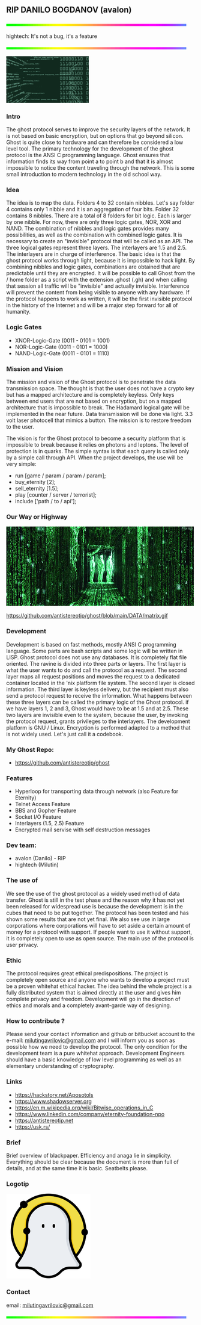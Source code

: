 ## RIP DANILO BOGDANOV (avalon)
        
<p align="left">
  <img src="https://github.com/antistereotip/ghost/blob/main/DATA/rainbowline.gif" />
</p>
<p>hightech: It's not a bug, it's a feature</p>
<p align="left">
  <img src="https://github.com/antistereotip/ghost/blob/main/DATA/rainbowline.gif" />
</p>

<p align="left">
  <img src="https://github.com/antistereotip/ghost/blob/main/DATA/tenor.gif" />
</p>

### Intro

The ghost protocol serves to improve the security layers of the network. 
It is not based on basic encryption, but on options that go beyond silicon. 
Ghost is quite close to hardware and can therefore be considered a low 
level tool. The primary technology for the development of the ghost protocol 
is the ANSI C programming language. Ghost ensures that information finds its 
way from point a to point b and that it is almost impossible to notice the 
content traveling through the network. This is some small introduction to 
modern technology in the old school way.

### Idea

The idea is to map the data. Folders 4 to 32 contain nibbles. Let's say 
folder 4 contains only 1 nibble and it is an aggregation of four bits. 
Folder 32 contains 8 nibbles. There are a total of 8 folders for bit logic. 
Each is larger by one nibble. For now, there are only three logic gates, 
NOR, XOR and NAND. The combination of nibbles and logic gates provides many 
possibilities, as well as the combination with combined logic gates. It is 
necessary to create an "invisible" protocol that will be called as an API. 
The three logical gates represent three layers. The interlayers are 1.5 and 2.5. 
The interlayers are in charge of interference. The basic idea is that the ghost 
protocol works through light, because it is impossible to hack light. By combining 
nibbles and logic gates, combinations are obtained that are predictable until 
they are encrypted. It will be possible to call Ghost from the / home folder as 
a script with the extension .ghost (.gh) and when calling that session all traffic 
will be "invisible" and actually invisible. Interference will prevent the content 
from being visible to anyone with any hardware. If the protocol happens to work as 
written, it will be the first invisible protocol in the history of the Internet and 
will be a major step forward for all of humanity.

### Logic Gates

- XNOR-Logic-Gate (0011 - 0101 = 1001)
- NOR-Logic-Gate (0011 - 0101 = 1000)
- NAND-Logic-Gate (0011 - 0101 = 1110)

### Mission and Vision

The mission and vision of the Ghost protocol is to penetrate the data transmission space. 
The thought is that the user does not have a crypto key but has a mapped architecture and 
is completely keyless. Only keys between end users that are not based on encryption, but
on a mapped architecture that is impossible to break. The Hadamard logical gate will be 
implemented in the near future. Data transmission will be done via light. 3.3 volt laser 
photocell that mimics a button. The mission is to restore freedom to the user.

The vision is for the Ghost protocol to become a security platform that is impossible 
to break because it relies on photons and leptons. The level of protection is in quarks. 
The simple syntax is that each query is called only by a simple call through
API. When the project develops, the use will be very simple:

- run [game / param / param / param];
- buy_eternity [2];
- sell_eternity [1.5];
- play [counter / server / terrorist]; 
- include ['path / to / api'];

### Our Way or Highway

<p align="left">
  <img src="https://github.com/antistereotip/ghost/blob/main/DATA/matrix.gif" />
</p>


https://github.com/antistereotip/ghost/blob/main/DATA/matrix.gif

### Development

Development is based on fast methods, mostly ANSI C programming language. 
Some parts are bash scripts and some logic will be written in LISP. 
Ghost protocol does not use any databases. It is completely flat file oriented. 
The ravine is divided into three parts or layers. The first layer is what 
the user wants to do and call the protocol as a request. The second layer 
maps all request positions and moves the request to a dedicated container 
located in the 'nix platform file system. The second layer is closed information. 
The third layer is keyless delivery, but the recipient must also send a protocol 
request to receive the information. What happens between these three layers can be 
called the primary logic of the Ghost protocol. if we have layers 1, 2 and 3, 
Ghost would have to be at 1.5 and at 2.5. These two layers are invisible even 
to the system, because the user, by invoking the protocol request, grants 
privileges to the interlayers. The development platform is GNU / Linux. 
Encryption is performed adapted to a method that is not widely used. Let's 
just call it a codebook.

### My Ghost Repo:

- https://github.com/antistereotip/ghost

### Features

- Hyperloop for transporting data through network (also Feature for Eternity)
- Telnet Access Feature
- BBS and Gopher Feature
- Socket I/O Feature
- Interlayers (1.5, 2.5) Feature
- Encrypted mail servise with self destruction messages

### Dev team:

- avalon (Danilo) - RIP 
- hightech (Milutin)

### The use of

We see the use of the ghost protocol as a widely used method of data transfer. 
Ghost is still in the test phase and the reason why it has not yet been released 
for widespread use is because the development is in the cubes that need to be 
put together. The protocol has been tested and has shown some results that are 
not yet final. We also see use in large corporations where corporations will 
have to set aside a certain amount of money for a protocol with support. If people 
want to use it without support, it is completely open to use as open source. 
The main use of the protocol is user privacy.

### Ethic

The protocol requires great ethical predispositions. The project is completely 
open source and anyone who wants to develop a project must be a proven whitehat 
ethical hacker. The idea behind the whole project is a fully distributed system 
that is aimed directly at the user and gives him complete privacy and freedom. 
Development will go in the direction of ethics and morals and a completely 
avant-garde way of designing.

### How to contribute ?

Please send your contact information and github or bitbucket account to the 
e-mail: milutingavrilovic@gmail.com and I will inform you as soon as possible 
how we need to develop the protocol. The only condition for the development 
team is a pure whitehat approach. Development Engineers should have a basic 
knowledge of low level programming as well as an elementary understanding of 
cryptography.

### Links

- https://hackstory.net/Aposotols
- https://www.shadowserver.org
- https://en.m.wikipedia.org/wiki/Bitwise_operations_in_C
- https://www.linkedin.com/company/eternity-foundation-npo
- https://antistereotip.net
- https://usk.rs/

### Brief

Brief overview of blackpaper. Efficiency and anaga lie in simplicity. Everything 
should be clear because the document is more than full of details, and at the same 
time it is basic. Seatbelts please.

### Logotip

<p align="left">
   <img src="https://github.com/antistereotip/ghost/blob/main/ghost-icon.png" />
</p>

### Contact
email: milutingavrilovic@gmail.com

<p align="left">
  <img src="https://github.com/antistereotip/ghost/blob/main/DATA/rainbowline.gif" />
</p>











